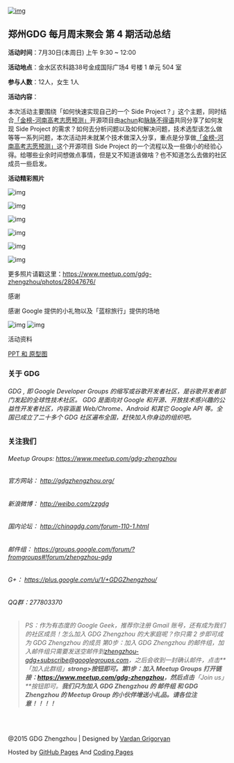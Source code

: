 [![img](http://www.gdgzhengzhou.org/upload/event/gdg-event-weekend-party-945x500.jpg)](http://www.gdgzhengzhou.org/events/gdg-event-the-weekend-party-4.html#)

## 郑州GDG 每月周末聚会 第 4 期活动总结

**活动时间**：7月30日(本周日) 上午 9:30 ~ 12:00

**活动地点**：金水区农科路38号金成国际广场4 号楼 1 单元 504 室

**参与人数**：12人，女生 1人

**活动内容**：

本次活动主要围绕「如何快速实现自己的一个 Side Project？」这个主题，同时结合[「金榜-河南高考志愿预测」](http://jinbang.gdgzhengzhou.org/)开源项目由[achun](https://github.com/achun)和[脉脉不得语](https://github.com/inferjay)共同分享了如何发现 Side Project 的需求？如何去分析问题以及如何解决问题，技术选型该怎么做等等一系列问题，本次活动并未就某个技术做深入分享，重点是分享做[「金榜-河南高考志愿预测」](http://jinbang.gdgzhengzhou.org/)这个开源项目 Side Project 的一个流程以及一些做小的经验心得。给哪些业余时间想做点事情，但是又不知道该做啥？也不知道怎么去做的社区成员一些启发。

**活动精彩照片**

![img](https://ws1.sinaimg.cn/large/006tKfTcly1fi1v4bvzxzj30zk0qo40u.jpg)

![img](https://ws4.sinaimg.cn/large/006tKfTcly1fi1v4db6vej30zk0qojtr.jpg)

![img](https://ws1.sinaimg.cn/large/006tKfTcly1fi1v4cvhsej30zk0qoq56.jpg)

![img](https://ws2.sinaimg.cn/large/006tKfTcly1fi1v4c84myj30zk0qodi3.jpg)

![img](https://ws4.sinaimg.cn/large/006tKfTcly1fi1v4dlotmj30zk0qotbc.jpg)

![img](https://ws4.sinaimg.cn/large/006tKfTcly1fi1v4d2laoj30zk0qotbb.jpg)

更多照片请戳这里：<https://www.meetup.com/gdg-zhengzhou/photos/28047676/>

感谢

感谢 Google 提供的小礼物以及「蓝棕旅行」提供的场地

![img](https://ws4.sinaimg.cn/large/006tKfTcly1fi1wsyb8jsj308y02zt98.jpg) ![img](https://ws3.sinaimg.cn/large/006tKfTcly1fi1wsyh2qlj307s07s3z5.jpg)

活动资料

[PPT 和 原型图](https://github.com/GDGZhengzhou/Events/tree/master/WeekendParty/Issue%234)

### 关于 GDG

###### GDG , 即 Google Developer Groups 的缩写或谷歌开发者社区，是谷歌开发者部门发起的全球性技术社区。 GDG 是面向对 Google 和开源、开放技术感兴趣的公益性开发者社区，内容涵盖 Web/Chrome、Android 和其它 Google API 等。全国已成立了二十多个 GDG 社区遍布全国，赶快加入你身边的组织吧。

### 关注我们

###### Meetup Groups: <https://www.meetup.com/gdg-zhengzhou>

###### 官方网站： <http://gdgzhengzhou.org/>

###### 新浪微博： <http://weibo.com/zzgdg>

###### 国内论坛： <http://chinagdg.com/forum-110-1.html>

###### 邮件组： <https://groups.google.com/forum/?fromgroups#!forum/zhengzhou-gdg>

###### G+： <https://plus.google.com/u/1/+GDGZhengzhou/>

###### QQ群：277803370

> ###### PS：作为有态度的 Google Geek，推荐你注册 Gmail 账号，还有成为我们的社区成员！怎么加入 GDG Zhengzhou 的大家庭呢？你只需 2 步即可成为 GDG Zhengzhou 的成员 第0步：加入 GDG Zhengzhou 的邮件组，加入邮件组只需要发送空邮件到[zhengzhou-gdg+subscribe@googlegroups.com](mailto:zhengzhou-gdg+subscribe@googlegroups.com)，之后会收到一封确认邮件，点击**「加入此群组」**strong>按钮即可。第1步：加入 Meetup Groups 打开链接：<https://www.meetup.com/gdg-zhengzhou>，然后点击**「Join us」**按钮即可。**我们只为加入 GDG Zhengzhou 的 邮件组 和 GDG Zhengzhou 的 Meetup Group 的小伙伴增送小礼品。请各位注意！！！！**

​     

@2015 GDG Zhengzhou | Designed by [Vardan Grigoryan](http://vg.am/)

Hosted by [GitHub Pages](https://pages.github.com/) And [Coding Pages](https://pages.coding.net/)
